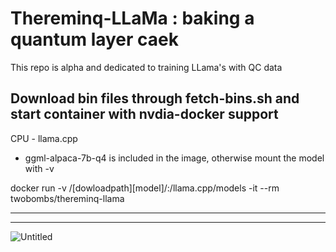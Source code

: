 # Thereminq-LLaMa : baking a quantum layer caek

This repo is alpha and dedicated to training LLama's with QC data

Download bin files through fetch-bins.sh and start container with nvdia-docker support
--------

CPU - llama.cpp

- ggml-alpaca-7b-q4 is included in the image, otherwise mount the model with -v

docker run -v /[dowloadpath][model]/:/llama.cpp/models -it --rm twobombs/thereminq-llama

--------



--------
![Untitled](https://user-images.githubusercontent.com/12692227/232248160-f4c2a3aa-fd19-4b62-b6f2-532ec44ca0e3.png)
